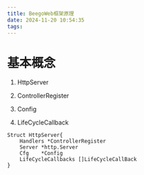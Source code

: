 ```yaml
---
title: BeegoWeb框架原理
date: 2024-11-20 10:54:35
tags:
---
```


# 基本概念

1. HttpServer

2. ControllerRegister

3. Config

4. LifeCycleCallback

```plantuml
Struct HttpServer{
    Handlers *ControllerRegister
    Server *http.Server
    Cfg    *Config
    LifeCycleCallbacks []LifeCycleCallBack
}
```
